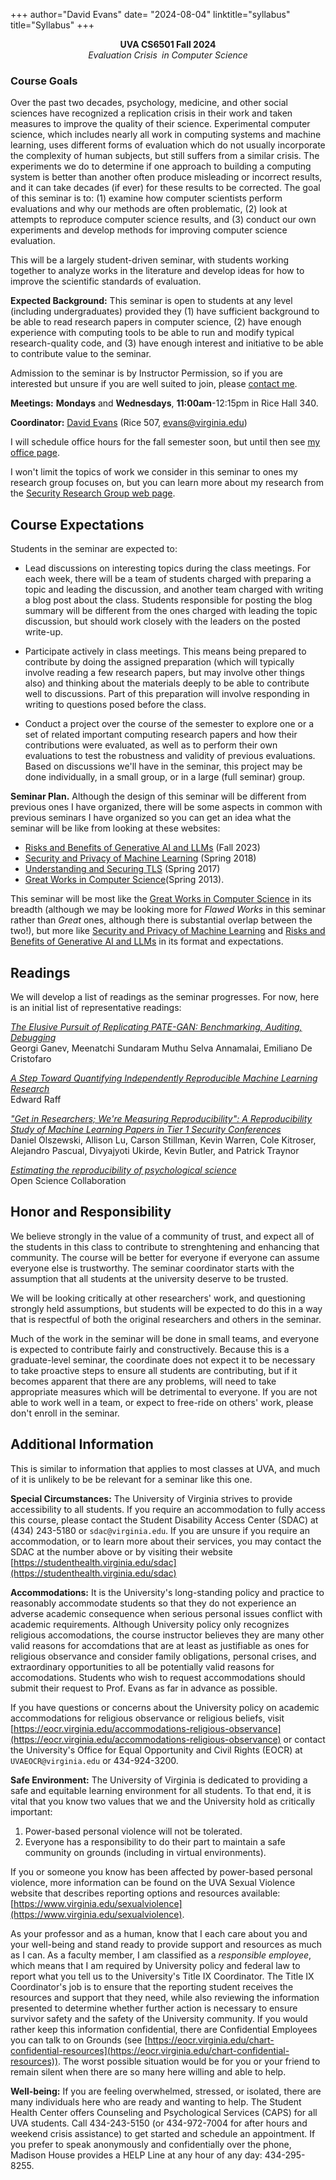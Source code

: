 +++
author="David Evans"
date= "2024-08-04"
linktitle="syllabus"
title="Syllabus"
+++

<center>

**UVA CS6501 Fall 2024**  
_Evaluation Crisis<font color="white">?</font>in Computer Science_
</center>

### Course Goals

Over the past two decades, psychology, medicine, and other social sciences have recognized a replication crisis in their work and taken measures to improve the quality of their science. Experimental computer science, which includes nearly all work in computing systems and machine learning, uses different forms of evaluation which do not usually incorporate the complexity of human subjects, but still suffers from a similar crisis. The experiments we do to determine if one approach to building a computing system is better than another often produce misleading or incorrect results, and it can take decades (if ever) for these results to be corrected. The goal of this seminar is to: (1) examine how computer scientists perform evaluations and why our methods are often problematic, (2) look at attempts to reproduce computer science results, and (3) conduct our own experiments and develop methods for improving computer science evaluation.

This will be a largely student-driven seminar, with students working together to analyze works in the literature and develop ideas for how to improve the scientific standards of evaluation.

**Expected Background:** This seminar is open to students at any level (including undergraduates) provided they (1) have sufficient background to be able to read research papers in computer science, (2) have enough experience with computing tools to be able to run and modify typical research-quality code, and (3) have enough interest and initiative to be able to contribute value to the seminar. 

Admission to the seminar is by Instructor Permission, so if you are interested but unsure if you are well suited to join, please [contact me](mailto:evans@virginia.edu).

**Meetings:** **Mondays** and **Wednesdays**, **11:00am**-12:15pm in Rice Hall 340.

**Coordinator:**  [David Evans](http://www.cs.virginia.edu/evans) (Rice 507, [evans@virginia.edu](mailto:evans@virginia.edu))

I will schedule office hours for the fall semester soon, but until then see [my office page](https://www.cs.virginia.edu/~evans/office).

I won't limit the topics of work we consider in this seminar to ones my research group focuses on, but you can learn more about my research from the [Security Research Group web page](https://uvasrg.github.io).

## Course Expectations

Students in the seminar are expected to:

- Lead discussions on interesting topics during the class meetings. For each week, there will be a team of students charged with preparing a topic and leading the discussion, and another team charged with writing a blog post about the class. Students responsible for posting the blog summary will be different from the ones charged with leading the topic discussion, but should work closely with the leaders on the posted write-up.

- Participate actively in class meetings. This means being prepared to contribute by doing the assigned preparation (which will typically involve reading a few research papers, but may involve other things also) and thinking about the materials deeply to be able to contribute well to discussions. Part of this preparation will involve responding in writing to questions posed before the class.

- Conduct a project over the course of the semester to explore one or a set of related important computing research papers and how their contributions were  evaluated, as well as to perform their own evaluations to test the robustness and validity of previous evaluations. Based on discussions we'll have in the seminar, this project may be done individually, in a small group, or in a large (full seminar) group.

**Seminar Plan.** Although the design of this seminar will be different from previous ones I have organized, there will be some aspects in common with previous seminars I have organized so you can get an idea what the seminar will be like from looking at these websites:

- [Risks and Benefits of Generative AI and LLMs](http://llmrisks.github.io/) (Fall 2023)
- [Security and Privacy of Machine Learning](https://secml.github.io/) (Spring 2018)
- [Understanding and Securing TLS](https://tlseminar.github.io/) (Spring 2017)
- [Great Works in Computer Science](https://www.cs.virginia.edu/~evans/greatworks/)(Spring 2013). 

This seminar will be most like the [Great Works in Computer Science](https://www.cs.virginia.edu/~evans/greatworks/) in its breadth (although we may be looking more for _Flawed Works_ in this seminar rather than _Great_ ones, although there is substantial overlap between the two!), but more like [Security and Privacy of Machine Learning](https://secml.github.io/) and [Risks and Benefits of Generative AI and LLMs](http://llmrisks.github.io/) in its format and expectations.

## Readings

We will develop a list of readings as the seminar progresses. For now, here is an initial list of representative readings:

[_The Elusive Pursuit of Replicating PATE-GAN: Benchmarking, Auditing, Debugging_](https://arxiv.org/abs/2406.13985)  
Georgi Ganev, Meenatchi Sundaram Muthu Selva Annamalai, Emiliano De Cristofaro

[_A Step Toward Quantifying Independently Reproducible Machine Learning Research_](https://proceedings.neurips.cc/paper_files/paper/2019/file/c429429bf1f2af051f2021dc92a8ebea-Paper.pdf)  
Edward Raff

[_"Get in Researchers; We're Measuring Reproducibility": A Reproducibility Study of Machine Learning Papers in Tier 1 Security Conferences_](https://dl.acm.org/doi/10.1145/3576915.3623130)  
Daniel Olszewski, Allison Lu, Carson Stillman, Kevin Warren, Cole Kitroser, Alejandro Pascual, Divyajyoti Ukirde, Kevin Butler, and Patrick Traynor

[_Estimating the reproducibility of psychological science_](https://www.science.org/doi/10.1126/science.aac4716)  
Open Science Collaboration


## Honor and Responsibility

We believe strongly in the value of a community of trust, and expect all of the students in this class to contribute to strenghtening and enhancing that community. The course will be better for everyone if everyone can assume everyone else is trustworthy. The seminar coordinator starts with the assumption that all students at the university deserve to be trusted.

We will be looking critically at other researchers' work, and questioning strongly held assumptions, but students will be expected to do this in a way that is respectful of both the original researchers and others in the seminar. 

Much of the work in the seminar will be done in small teams, and everyone is expected to contribute fairly and constructively. Because this is a graduate-level seminar, the coordinate does not expect it to be necessary to take proactive steps to ensure all students are contributing, but if it becomes apparent that there are any problems, will need to take appropriate measures which will be detrimental to everyone. If you are not able to work well in a team, or expect to free-ride on others' work, please don't enroll in the seminar.

## Additional Information

This is similar to information that applies to most classes at UVA, and much of it is unlikely to be be relevant for a seminar like this one.

**Special Circumstances:** The University of Virginia strives to provide accessibility to all students. If you require an accommodation to fully access this course, please contact the Student Disability Access Center (SDAC) at (434) 243-5180 or `sdac@virginia.edu`. If you are unsure if you require an accommodation, or to learn more about their services, you may contact the SDAC at the number above or by visiting their website [https://studenthealth.virginia.edu/sdac](https://studenthealth.virginia.edu/sdac)

**Accommodations:** It is the University's long-standing policy and practice to reasonably accommodate students so that they do not experience an adverse academic consequence when serious personal issues conflict with academic requirements. Although University policy only recognizes religious accomodations, the course instructor believes they are many other valid reasons for accomdations that are at least as justifiable as ones for religious observance and consider family obligations, personal crises, and extraordinary opportunities to all be potentially valid reasons for accomodations.  Students who wish to request accommodations should submit their request to Prof. Evans as far in advance as possible.

If you have questions or concerns about the University policy on academic accommodations for religious observance or religious beliefs, visit [https://eocr.virginia.edu/accommodations-religious-observance](https://eocr.virginia.edu/accommodations-religious-observance) or contact the University's Office for Equal Opportunity and Civil Rights (EOCR) at `UVAEOCR@virginia.edu` or 434-924-3200.

**Safe Environment:** The University of Virginia is dedicated to providing a safe and equitable learning environment for all students. To that end, it is vital that you know two values that we and the University hold as critically important:

  1. Power-based personal violence will not be tolerated. 
  2. Everyone has a responsibility to do their part to maintain a safe community on grounds (including in virtual environments).

If you or someone you know has been affected by power-based personal violence, more information can be found on the UVA Sexual Violence website that describes reporting options and resources available: [https://www.virginia.edu/sexualviolence](https://www.virginia.edu/sexualviolence).
   
As your professor and as a human, know that I each care about you and your well-being and stand ready to provide support and resources as much as I can. As a faculty member, I am classified as a _responsible employee_, which means that I am required by University policy and federal law to report what you tell us to the University's Title IX Coordinator. The Title IX Coordinator's job is to ensure that the reporting student receives the resources and support that they need, while also reviewing the information presented to determine whether further action is necessary to ensure survivor safety and the safety of the University community. If you would rather keep this information confidential, there are Confidential Employees you can talk to on Grounds (see
[https://eocr.virginia.edu/chart-confidential-resources](https://eocr.virginia.edu/chart-confidential-resources)). The worst possible situation would be for you or your friend to remain silent when there are so many here willing and able to help.

**Well-being:** If you are feeling overwhelmed, stressed, or isolated, there are many individuals here who are ready and wanting to help. The Student Health Center offers Counseling and Psychological Services (CAPS) for all UVA students. Call 434-243-5150 (or 434-972-7004 for after hours and weekend crisis assistance) to get started and schedule an appointment. If you prefer to speak anonymously and confidentially over the phone, Madison House provides a HELP Line at any hour of any day: 434-295-8255.
